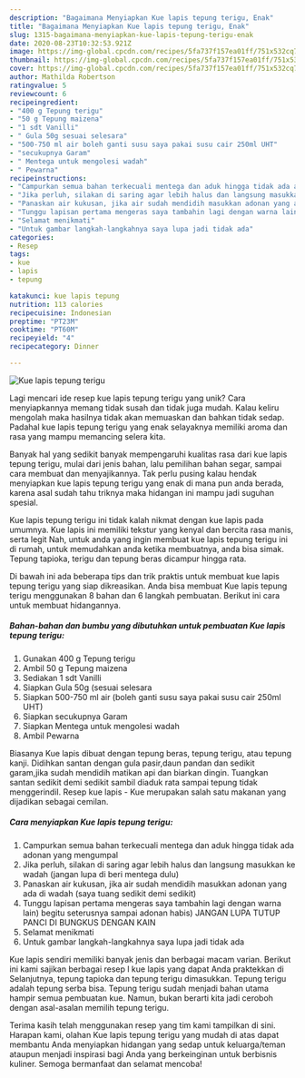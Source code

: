 ```yaml
---
description: "Bagaimana Menyiapkan Kue lapis tepung terigu, Enak"
title: "Bagaimana Menyiapkan Kue lapis tepung terigu, Enak"
slug: 1315-bagaimana-menyiapkan-kue-lapis-tepung-terigu-enak
date: 2020-08-23T10:32:53.921Z
image: https://img-global.cpcdn.com/recipes/5fa737f157ea01ff/751x532cq70/kue-lapis-tepung-terigu-foto-resep-utama.jpg
thumbnail: https://img-global.cpcdn.com/recipes/5fa737f157ea01ff/751x532cq70/kue-lapis-tepung-terigu-foto-resep-utama.jpg
cover: https://img-global.cpcdn.com/recipes/5fa737f157ea01ff/751x532cq70/kue-lapis-tepung-terigu-foto-resep-utama.jpg
author: Mathilda Robertson
ratingvalue: 5
reviewcount: 6
recipeingredient:
- "400 g Tepung terigu"
- "50 g Tepung maizena"
- "1 sdt Vanilli"
- " Gula 50g sesuai selesara"
- "500-750 ml air boleh ganti susu saya pakai susu cair 250ml UHT"
- "secukupnya Garam"
- " Mentega untuk mengolesi wadah"
- " Pewarna"
recipeinstructions:
- "Campurkan semua bahan terkecuali mentega dan aduk hingga tidak ada adonan yang mengumpal"
- "Jika perluh, silakan di saring agar lebih halus dan langsung masukkan ke wadah (jangan lupa di beri mentega dulu)"
- "Panaskan air kukusan, jika air sudah mendidih masukkan adonan yang ada di wadah (saya tuang sedikit demi sedikit)"
- "Tunggu lapisan pertama mengeras saya tambahin lagi dengan warna lain) begitu seterusnya sampai adonan habis) JANGAN LUPA TUTUP PANCI DI BUNGKUS DENGAN KAIN"
- "Selamat menikmati"
- "Untuk gambar langkah-langkahnya saya lupa jadi tidak ada"
categories:
- Resep
tags:
- kue
- lapis
- tepung

katakunci: kue lapis tepung 
nutrition: 113 calories
recipecuisine: Indonesian
preptime: "PT23M"
cooktime: "PT60M"
recipeyield: "4"
recipecategory: Dinner

---
```



![Kue lapis tepung terigu](https://img-global.cpcdn.com/recipes/5fa737f157ea01ff/751x532cq70/kue-lapis-tepung-terigu-foto-resep-utama.jpg)

Lagi mencari ide resep kue lapis tepung terigu yang unik? Cara menyiapkannya memang tidak susah dan tidak juga mudah. Kalau keliru mengolah maka hasilnya tidak akan memuaskan dan bahkan tidak sedap. Padahal kue lapis tepung terigu yang enak selayaknya memiliki aroma dan rasa yang mampu memancing selera kita.

Banyak hal yang sedikit banyak mempengaruhi kualitas rasa dari kue lapis tepung terigu, mulai dari jenis bahan, lalu pemilihan bahan segar, sampai cara membuat dan menyajikannya. Tak perlu pusing kalau hendak menyiapkan kue lapis tepung terigu yang enak di mana pun anda berada, karena asal sudah tahu triknya maka hidangan ini mampu jadi suguhan spesial.

Kue lapis tepung terigu ini tidak kalah nikmat dengan kue lapis pada umumnya. Kue lapis ini memiliki tekstur yang kenyal dan bercita rasa manis, serta legit Nah, untuk anda yang ingin membuat kue lapis tepung terigu ini di rumah, untuk memudahkan anda ketika membuatnya, anda bisa simak. Tepung tapioka, terigu dan tepung beras dicampur hingga rata.


Di bawah ini ada beberapa tips dan trik praktis untuk membuat kue lapis tepung terigu yang siap dikreasikan. Anda bisa membuat Kue lapis tepung terigu menggunakan 8 bahan dan 6 langkah pembuatan. Berikut ini cara untuk membuat hidangannya.

<!--inarticleads1-->

##### Bahan-bahan dan bumbu yang dibutuhkan untuk pembuatan Kue lapis tepung terigu:

1. Gunakan 400 g Tepung terigu
1. Ambil 50 g Tepung maizena
1. Sediakan 1 sdt Vanilli
1. Siapkan  Gula 50g (sesuai selesara
1. Siapkan 500-750 ml air (boleh ganti susu saya pakai susu cair 250ml UHT)
1. Siapkan secukupnya Garam
1. Siapkan  Mentega untuk mengolesi wadah
1. Ambil  Pewarna


Biasanya Kue lapis dibuat dengan tepung beras, tepung terigu, atau tepung kanji. Didihkan santan dengan gula pasir,daun pandan dan sedikit garam,jika sudah mendidih matikan api dan biarkan dingin. Tuangkan santan sedikit demi sedikit sambil diaduk rata sampai tepung tidak menggerindil. Resep kue lapis - Kue merupakan salah satu makanan yang dijadikan sebagai cemilan. 

<!--inarticleads2-->

##### Cara menyiapkan Kue lapis tepung terigu:

1. Campurkan semua bahan terkecuali mentega dan aduk hingga tidak ada adonan yang mengumpal
1. Jika perluh, silakan di saring agar lebih halus dan langsung masukkan ke wadah (jangan lupa di beri mentega dulu)
1. Panaskan air kukusan, jika air sudah mendidih masukkan adonan yang ada di wadah (saya tuang sedikit demi sedikit)
1. Tunggu lapisan pertama mengeras saya tambahin lagi dengan warna lain) begitu seterusnya sampai adonan habis) JANGAN LUPA TUTUP PANCI DI BUNGKUS DENGAN KAIN
1. Selamat menikmati
1. Untuk gambar langkah-langkahnya saya lupa jadi tidak ada


Kue lapis sendiri memiliki banyak jenis dan berbagai macam varian. Berikut ini kami sajikan berbagai resep l kue lapis yang dapat Anda praktekkan di Selanjutnya, tepung tapioka dan tepung terigu dimasukkan. Tepung terigu adalah tepung serba bisa. Tepung terigu sudah menjadi bahan utama hampir semua pembuatan kue. Namun, bukan berarti kita jadi ceroboh dengan asal-asalan memilih tepung terigu. 

Terima kasih telah menggunakan resep yang tim kami tampilkan di sini. Harapan kami, olahan Kue lapis tepung terigu yang mudah di atas dapat membantu Anda menyiapkan hidangan yang sedap untuk keluarga/teman ataupun menjadi inspirasi bagi Anda yang berkeinginan untuk berbisnis kuliner. Semoga bermanfaat dan selamat mencoba!
